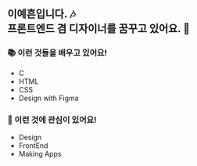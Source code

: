 <h2>이예흔입니다. 🎶 <br>프론트엔드 겸 디자이너를 꿈꾸고 있어요. 🧸</h2>

<h3>📚 이런 것들을 배우고 있어요!</h3>
<ul>
  <li>C</li>
  <li>HTML</li>
  <li>CSS</li>
  <li>Design with Figma</li>
  </ul>
  
<h3>🎈 이런 것에 관심이 있어요!</h3>
<ul>
  <li>Design</li>
  <li>FrontEnd</li>
  <li>Making Apps</li>
</ul>
